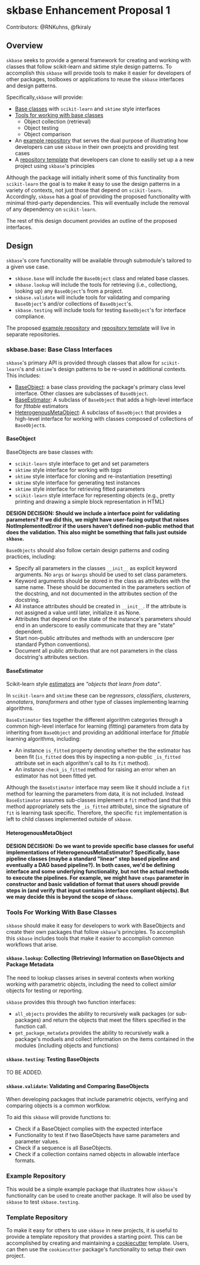 # skbase Enhancement Proposal 1

Contributors: @RNKuhns, @fkiraly

## Overview

`skbase` seeks to provide a general framework for creating and working with classes
that follow scikit-learn and sktime style design patterns. To accomplish this
`skbase` will provide tools to make it easier for developers of other packages,
toolboxes or applications to reuse the `skbase` interfaces and design patterns.

Specifically,`skbase` will provide:

- [Base classes](#Base-Class-Interfaces) with `scikit-learn` and `sktime`
  style interfaces
- [Tools for working with base classes](#Tools-For-Working-With-Base-Classes)
    - Object collection (retrieval)
    - Object testing
    - Object comparison
- An [example repository](#Example-Repository) that serves the dual purpose of
  illustrating how developers can use `skbase` in their own proejcts and
  providing test cases
- A [repository template](#Template-Repository) that developers can clone to
  easiliy set up a a new project using `skbase`'s principles

Although the package will initially inherit some of this functinality from
`scikit-learn` the goal is to make it easy to use the design patterns in a
variety of contexts, not just those that depend on `scikit-learn`. Accordingly,
`skbase` has a goal of providing the proposed functionality with minimal
third-party dependencies. This will eventually include the removal of any
dependency on `scikit-learn`.

The rest of this design document provides an outline of the proposed interfaces.

## Design

`skbase`'s core functionality will be available through submodule's tailored to
a given use case.

- `skbase.base` will include the `BaseObject` class and related base classes.
- `skbase.lookup` will include the tools for retrieving (i.e., collectiong,
  looking up) any `BaseObject`'s from a project.
- `skbase.validate` will include tools for validating and comparing `BaseObject`'s
  and/or collections of `BaseObject`'s.
- `skbase.testing` will include tools for testing `BaseObject`'s for interface
  compliance.

The proposed [example repository](#Example-Repository) and
[repository template](#Template-Repository) will live in separate repositories.

### skbase.base: Base Class Interfaces

`skbase`'s primary API is provided through classes that allow for
`scikit-learn`'s and `sktime`'s design patterns to be re-used in additional
contexts. This includes:

- [BaseObject](#BaseObject): a base class providing the package's primary
  class level interface. Other classes are subclasses of `BaseObject`.
- [BaseEstimator](#BaseEstimator): A subclass of `BaseObject` that adds a
  high-level interface for *fittable* estimators
- [HeterogenousMetaObject](#HeterogenousMetaObject): A subclass of `BaseObject`
  that provides a high-level interface for working with classes composed of
  collections of `BaseObject`s.

#### BaseObject

BaseObjects are base classes with:

- `scikit-learn` style interface to get and set parameters
- `sktime` style interface for working with *tags*
- `sktime` style interface for cloning and re-instantiation (resetting)
- `sktime` style interface for generating test instances
- `sktime` style interface for retrieving fitted parameters
- `scikit-learn` style interface for representing objects (e.g., pretty printing
  and drawing a simple block representation in HTML)

**DESIGN DECISION: Should we include a interface point for validating parameters?
If we did this, we might have user-facing output that raises NotImplementedError
if the users haven't defined non-public method that does the validation. This
also might be something that falls just outside `skbase`.**

`BaseObjects` should also follow certain design patterns and coding practices,
including:

- Specify all parameters in the classes ``__init__`` as explicit keyword arguments.
  No ``args`` or ``kwargs`` should be used to set class parameters.
- Keyword arguments should be stored in the class as attributes with the same name.
  These should be documented in the parameters section of the docstring, and not
  documented in the attributes section of the docstring.
- All instance attributes should be created in ``__init__``. If the attribute
  is not assigned a value until later, initialize it as None.
- Attributes that depend on the state of the instance's parameters should end
  in an underscore to easily communicate that they are "state" dependent.
- Start non-public attributes and methods with an underscore
  (per standard Python conventions).
- Document all public attributes that are not parameters in the class docstring's
  attributes section.

#### BaseEstimator

Scikit-learn style [estimators](https://scikit-learn.org/stable/tutorial/statistical_inference/settings.html?highlight=estimator#estimators-objects) are *"objects that learn from data"*.

In `scikit-learn` and `sktime` these can be *regressors*, *classifiers*,
*clusterers*, *annotaters*, *transformers* and other type of classes implementing
learning algorithms.

`BaseEstimator` ties together the different algorithm categories through a
common high-level interface for learning (fitting) parameters from data by inheriting
from `BaseObject` and providing an additional interface for *fittable* learning
algorithms, including:

- An instance `is_fitted` property denoting whether the the estimator has been
  fit (`is_fitted` does this by inspecting a non-public `_is_fitted` attribute
  set in each algorithm's call to its `fit` method).
- An instance `check_is_fitted` method for raising an error when an estimator
  has not been fitted yet.

Although the `BaseEstimator` interface may seem like it should include a `fit`
method for learning the parameters from data, it is not included. Instead
`BaseEstimator` assumes sub-classes implement a `fit` method (and that this
method appropriately sets the `_is_fitted` attribute), since the signature of
`fit` is learning task specific. Therefore, the specific `fit` implementation
is left to child classes implemented outside of `skbase`.

#### HeterogenousMetaObject

**DESIGN DECISION: Do we want to provide specific base classes for useful
implementations of HeterogenousMetaEstimator? Specifically, base pipeline
classes (maybe a standard "linear" step based pipeline and eventually a
DAG based pipeline?). In both cases, we'd be defining interface and some underlying
functionality, but not the actual methods to execute the pipelines. For example,
we might have `steps` parameter in constructor and basic validation of format
that users shoudl provide steps in (and verify that input contains interface
compliant objects). But we may decide this is beyond the scope of `skbase`.**

### Tools For Working With Base Classes

`skbase` should make it easy for developers to work with BaseObjects and create
their own packages that follow `skbase`'s principles. To accomplish this
`skbase` includes tools that make it easier to accomplish common workflows
that arise.

#### `skbase.lookup`: Collecting (Retrieving) Information on BaseObjects and Package Metadata

The need to lookup classes arises in several contexts when working working with
parametric objects, including the need to collect *similar* objects for
testing or reporting.

`skbase` provides this through two function interfaces:

- `all_objects` provides the ability to recursively walk packages (or sub-packages)
  and return the objects that meet the filters specified in the function call.
- `get_package_metadata` provides the ability to recursively walk a package's moduels
  and collect information on the items contained in the modules (including
  objects and functions)

#### `skbase.testing`: Testing BaseObjects
TO BE ADDED.

#### `skbase.validate`: Validating and Comparing BaseObjects

When developing packages that include parametric objects, verifying and comparing
objects is a common worfklow.

To aid this `skbase` will provide functions to:
- Check if a BaseObject complies with the expected interface
- Functionality to test if two BaseObjects have same parameters and parameter
  values.
- Check if a sequence is all BaseObjects.
- Check if a collection contains named objects in allowable interface formats.

### Example Repository
This would be a simple example package that illustrates how `skbase`'s functionality
can be used to create another package. It will also be used by `skbase` to test
`skbase.testing`.

### Template Repository
To make it easy for others to use `skbase` in new projects, it is useful to provide
a template repository that provides a starting point. This can be accomplished
by creating and maintaining a
[cookiecutter](https://cookiecutter.readthedocs.io/en/stable/README.html#features)
template. Users, can then use the `cookiecutter` package's functionality to
setup their own project.
